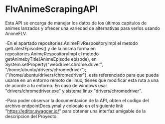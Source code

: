 # FlvAnimeScrapingAPI
Esta API se encarga de manejar los datos de los últimos capítulos de animes lanzados y ofrecer una variedad de alternativas para verlos usando AnimeFLV.

-En el apartado repositories.AnimeFlvRespositoryImpl el metodo getLatestEpisodes() y de la misma forma en repositories.AnimeRespositoryImpl el metodo getAnimebyTitle(AnimeEpisode episode), en System.setProperty("webdriver.chrome.driver", "/home/ubuntu/drivers/chromedriver");
("/home/ubuntu/drivers/chromedriver"), esta referenciado para que pueda usarse en un entorno remoto de linux, tienes que modificar esta ruta a una de acorde a tu entorno.
En caso de windows usar "drivers/chromedriver.exe" y sistema linux "drivers/chromedriver".

-Para poder observar la documentacion de la API, obten el codigo del archivo endpointDocs.ymal y colocalo en el siguiente link "https://editor.swagger.io/" para obtener una interfaz amigable de la descripcion del Proyecto.
